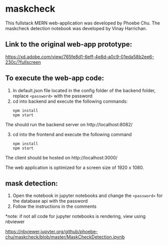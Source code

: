 # maskcheck

This fullstack MERN web-application was developed by Phoebe Chu.
The maskcheck detection notebook was developed by Vinay Harrichan.

## Link to the original web-app prototype:
https://xd.adobe.com/view/765fe8d1-6eff-4e8d-a0c9-01eda58b2ee6-230c/?fullscreen

## To execute the web-app code:
1. In default.json file located in the config folder of the backend folder, replace ```<password>``` with the password
2. cd into backend and execute the following commands:
   ```
   npm install
   npm start  
   ```
The should run the backend server on http://localhost:8082/

3. cd into the frontend and execute the following command
   
   ```
   npm install
   npm start
   ```
The client should be hosted on http://localhost:3000/
  
The web application is optimized for a screen size of 1920 x 1080.

## mask detection:
1. Open the notebook in jupyter notebooks and change the ``` <password> ``` for the database api with the password
2. Follow the instructions in the comments

*note: if not all code for jupyter notebooks is rendering, view using nbviewer 

https://nbviewer.jupyter.org/github/phoebe-chu/maskcheck/blob/master/MaskCheckDetection.ipynb
